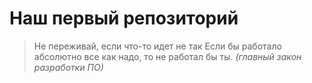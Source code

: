 # Наш первый репозиторий

> Не переживай, если что-то идет не так
> Если бы работало абсолютно все как надо, то не работал бы ты.
> *(главный закон разработки ПО)*
